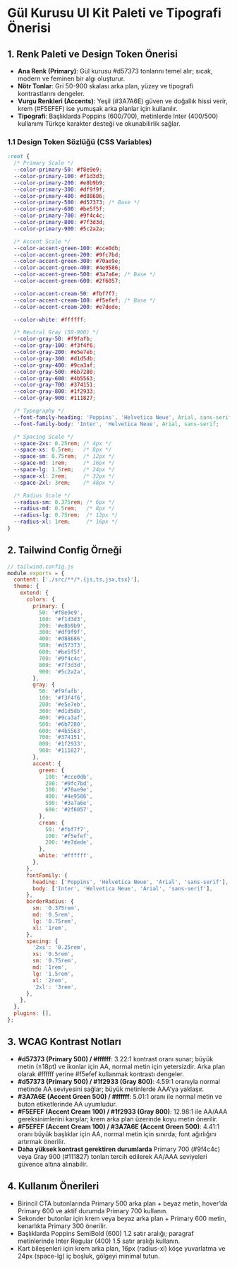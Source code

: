 # Gül Kurusu UI Kit Paleti ve Tipografi Önerisi

## 1. Renk Paleti ve Design Token Önerisi
- **Ana Renk (Primary)**: Gül kurusu #d57373 tonlarını temel alır; sıcak, modern ve feminen bir algı oluşturur.
- **Nötr Tonlar**: Gri 50-900 skalası arka plan, yüzey ve tipografi kontrastlarını dengeler.
- **Vurgu Renkleri (Accents)**: Yeşil (#3A7A6E) güven ve doğallık hissi verir, krem (#F5EFEF) ise yumuşak arka planlar için kullanılır.
- **Tipografi**: Başlıklarda Poppins (600/700), metinlerde Inter (400/500) kullanımı Türkçe karakter desteği ve okunabilirlik sağlar.

### 1.1 Design Token Sözlüğü (CSS Variables)
```css
:root {
  /* Primary Scale */
  --color-primary-50: #f8e9e9;
  --color-primary-100: #f1d3d3;
  --color-primary-200: #e8b9b9;
  --color-primary-300: #df9f9f;
  --color-primary-400: #d88686;
  --color-primary-500: #d57373; /* Base */
  --color-primary-600: #be5f5f;
  --color-primary-700: #9f4c4c;
  --color-primary-800: #7f3d3d;
  --color-primary-900: #5c2a2a;

  /* Accent Scale */
  --color-accent-green-100: #cce0db;
  --color-accent-green-200: #9fc7bd;
  --color-accent-green-300: #70ae9e;
  --color-accent-green-400: #4e9586;
  --color-accent-green-500: #3a7a6e; /* Base */
  --color-accent-green-600: #2f6057;

  --color-accent-cream-50: #fbf7f7;
  --color-accent-cream-100: #f5efef; /* Base */
  --color-accent-cream-200: #e7dede;

  --color-white: #ffffff;

  /* Neutral Gray (50-900) */
  --color-gray-50: #f9fafb;
  --color-gray-100: #f3f4f6;
  --color-gray-200: #e5e7eb;
  --color-gray-300: #d1d5db;
  --color-gray-400: #9ca3af;
  --color-gray-500: #6b7280;
  --color-gray-600: #4b5563;
  --color-gray-700: #374151;
  --color-gray-800: #1f2933;
  --color-gray-900: #111827;

  /* Typography */
  --font-family-heading: 'Poppins', 'Helvetica Neue', Arial, sans-serif;
  --font-family-body: 'Inter', 'Helvetica Neue', Arial, sans-serif;

  /* Spacing Scale */
  --space-2xs: 0.25rem; /* 4px */
  --space-xs: 0.5rem;   /* 8px */
  --space-sm: 0.75rem;  /* 12px */
  --space-md: 1rem;     /* 16px */
  --space-lg: 1.5rem;   /* 24px */
  --space-xl: 2rem;     /* 32px */
  --space-2xl: 3rem;    /* 48px */

  /* Radius Scale */
  --radius-sm: 0.375rem; /* 6px */
  --radius-md: 0.5rem;   /* 8px */
  --radius-lg: 0.75rem;  /* 12px */
  --radius-xl: 1rem;     /* 16px */
}
```

## 2. Tailwind Config Örneği
```js
// tailwind.config.js
module.exports = {
  content: ['./src/**/*.{js,ts,jsx,tsx}'],
  theme: {
    extend: {
      colors: {
        primary: {
          50: '#f8e9e9',
          100: '#f1d3d3',
          200: '#e8b9b9',
          300: '#df9f9f',
          400: '#d88686',
          500: '#d57373',
          600: '#be5f5f',
          700: '#9f4c4c',
          800: '#7f3d3d',
          900: '#5c2a2a',
        },
        gray: {
          50: '#f9fafb',
          100: '#f3f4f6',
          200: '#e5e7eb',
          300: '#d1d5db',
          400: '#9ca3af',
          500: '#6b7280',
          600: '#4b5563',
          700: '#374151',
          800: '#1f2933',
          900: '#111827',
        },
        accent: {
          green: {
            100: '#cce0db',
            200: '#9fc7bd',
            300: '#70ae9e',
            400: '#4e9586',
            500: '#3a7a6e',
            600: '#2f6057',
          },
          cream: {
            50: '#fbf7f7',
            100: '#f5efef',
            200: '#e7dede',
          },
          white: '#ffffff',
        },
      },
      fontFamily: {
        heading: ['Poppins', 'Helvetica Neue', 'Arial', 'sans-serif'],
        body: ['Inter', 'Helvetica Neue', 'Arial', 'sans-serif'],
      },
      borderRadius: {
        sm: '0.375rem',
        md: '0.5rem',
        lg: '0.75rem',
        xl: '1rem',
      },
      spacing: {
        '2xs': '0.25rem',
        xs: '0.5rem',
        sm: '0.75rem',
        md: '1rem',
        lg: '1.5rem',
        xl: '2rem',
        '2xl': '3rem',
      },
    },
  },
  plugins: [],
};
```

## 3. WCAG Kontrast Notları
- **#d57373 (Primary 500) / #ffffff**: 3.22:1 kontrast oranı sunar; büyük metin (≥18pt) ve ikonlar için AA, normal metin için yetersizdir. Arka plan olarak #ffffff yerine #f5efef kullanmak kontrastı dengeler.
- **#d57373 (Primary 500) / #1f2933 (Gray 800)**: 4.59:1 oranıyla normal metinde AA seviyesini sağlar; büyük metinlerde AAA’ya yaklaşır.
- **#3A7A6E (Accent Green 500) / #ffffff**: 5.01:1 oranı ile normal metin ve buton etiketlerinde AA uyumludur.
- **#F5EFEF (Accent Cream 100) / #1f2933 (Gray 800)**: 12.98:1 ile AA/AAA gereksinimlerini karşılar; krem arka plan üzerinde koyu metin önerilir.
- **#F5EFEF (Accent Cream 100) / #3A7A6E (Accent Green 500)**: 4.41:1 oranı büyük başlıklar için AA, normal metin için sınırda; font ağırlığını artırmak önerilir.
- **Daha yüksek kontrast gerektiren durumlarda** Primary 700 (#9f4c4c) veya Gray 900 (#111827) tonları tercih edilerek AA/AAA seviyeleri güvence altına alınabilir.

## 4. Kullanım Önerileri
- Birincil CTA butonlarında Primary 500 arka plan + beyaz metin, hover’da Primary 600 ve aktif durumda Primary 700 kullanın.
- Sekonder butonlar için krem veya beyaz arka plan + Primary 600 metin, kenarlıkta Primary 300 önerilir.
- Başlıklarda Poppins SemiBold (600) 1.2 satır aralığı; paragraf metinlerinde Inter Regular (400) 1.5 satır aralığı kullanın.
- Kart bileşenleri için krem arka plan, 16px (radius-xl) köşe yuvarlatma ve 24px (space-lg) iç boşluk, gölgeyi minimal tutun.
